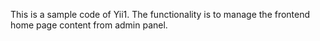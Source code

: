 This is a sample code of Yii1. The functionality is to manage the frontend home page content from admin panel.